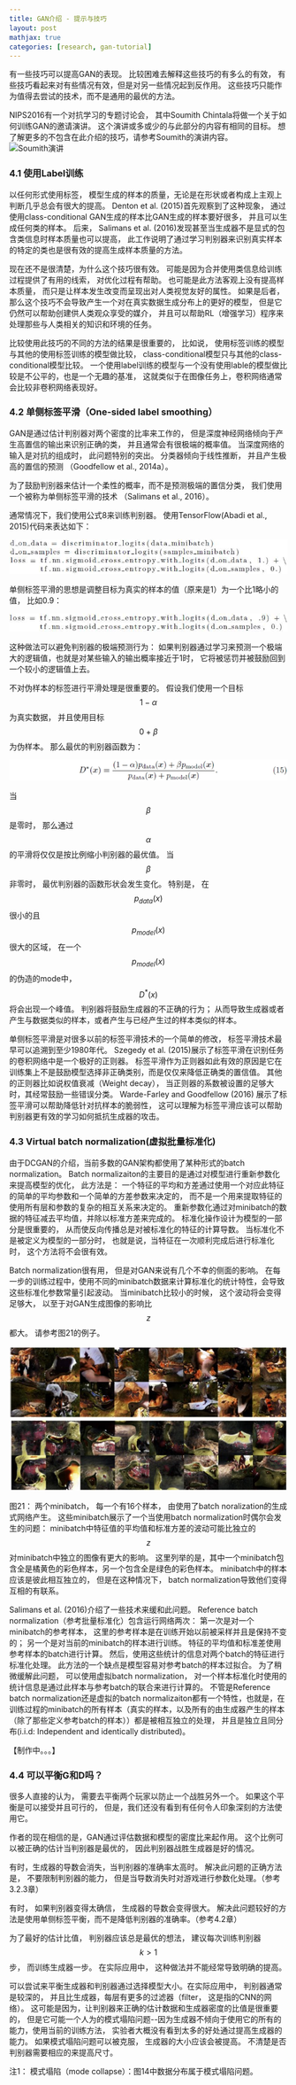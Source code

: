 ```yaml
---
title: GAN介绍 - 提示与技巧
layout: post
mathjax: true
categories: [research, gan-tutorial]
---
```


有一些技巧可以提高GAN的表现。 
比较困难去解释这些技巧的有多么的有效， 有些技巧看起来对有些情况有效，但是对另一些情况起到反作用。
这些技巧只能作为值得去尝试的技术，而不是通用的最优的方法。

NIPS2016有一个对抗学习的专题讨论会， 其中Soumith Chintala将做一个关于如何训练GAN的邀请演讲。 这个演讲或多或少的与此部分的内容有相同的目标。
想了解更多的不包含在此介绍的技巧，请参考Soumith的演讲内容。 
![Soumith演讲](https://github.com/soumith/ganhacks)

### 4.1 使用Label训练

以任何形式使用标签， 模型生成的样本的质量，无论是在形状或者构成上主观上判断几乎总会有很大的提高。
Denton et al. (2015)首先观察到了这种现象， 通过使用class-conditional GAN生成的样本比GAN生成的样本要好很多， 并且可以生成任何类的样本。
后来， Salimans et al. (2016)发现甚至当生成器不是显式的包含类信息时样本质量也可以提高， 此工作说明了通过学习判别器来识别真实样本的特定的类也是很有效的提高生成样本质量的方法。

现在还不是很清楚，为什么这个技巧很有效。 可能是因为合并使用类信息给训练过程提供了有用的线索， 对优化过程有帮助。 
也可能是此方法客观上没有提高样本质量， 而只是让样本发生改变而呈现出对人类视觉友好的属性。
如果是后者， 那么这个技巧不会导致产生一个对在真实数据生成分布上的更好的模型， 但是它仍然可以帮助创建供人类观众享受的媒介， 并且可以帮助RL（增强学习）程序来处理那些与人类相关的知识和环境的任务。

比较使用此技巧的不同的方法的结果是很重要的， 比如说， 使用标签训练的模型与其他的使用标签训练的模型做比较， class-conditional模型只与其他的class-conditional模型比较。 一个使用label训练的模型与一个没有使用lable的模型做比较是不公平的，也是一个无趣的基准， 这就类似于在图像任务上，卷积网络通常会比较非卷积网络表现好。


### 4.2 单侧标签平滑（One-sided label smoothing）

GAN是通过估计判别器对两个密度的比率来工作的，
但是深度神经网络倾向于产生高置信的输出来识别正确的类， 并且通常会有很极端的概率值。 
当深度网络的输入是对抗的组成时， 此问题特别的突出。
分类器倾向于线性推断， 并且产生极高的置信的预测 （Goodfellow et al., 2014a）。

为了鼓励判别器来估计一个柔性的概率，而不是预测极端的置信分类， 我们使用一个被称为单侧标签平滑的技术 （Salimans et al., 2016）。

通常情况下，我们使用公式8来训练判别器。 使用TensorFlow(Abadi et al., 2015)代码来表达如下：

![Equation8 with TensorFlow](/images/201705/10/fig01.jpg)

单侧标签平滑的思想是调整目标为真实的样本的值（原来是1）为一个比1略小的值， 比如0.9：

![Equation8 with TensorFlow， with one-sided smoothing](/images/201705/10/fig02.jpg)

这种做法可以避免判别器的极端预测行为： 如果判别器通过学习来预测一个极端大的逻辑值，也就是对某些输入的输出概率接近于1时， 它将被惩罚并被鼓励回到一个较小的逻辑值上去。

不对伪样本的标签进行平滑处理是很重要的。 假设我们使用一个目标$$1-\alpha$$为真实数据， 并且使用目标$$0+\beta$$为伪样本。 那么最优的判别器函数为：

![Equation 15](/images/201705/10/eq15.jpg)

当$$\beta$$是零时， 那么通过$$\alpha$$的平滑将仅仅是按比例缩小判别器的最优值。
当$$\beta$$非零时， 最优判别器的函数形状会发生变化。 特别是， 在$$p_{data}(x)$$很小的且$$p_{model}(x)$$很大的区域， 在一个$$p_{model}(x)$$的伪造的mode中，$$D^{*}(x)$$将会出现一个峰值。
判别器将鼓励生成器的不正确的行为； 从而导致生成器或者产生与数据类似的样本，或者产生与已经产生过的样本类似的样本。

单侧标签平滑是对很多以前的标签平滑技术的一个简单的修改， 标签平滑技术最早可以追溯到至少1980年代。 Szegedy et al. (2015)展示了标签平滑在识别任务的卷积网络中是一个极好的正则器。
标签平滑作为正则器如此有效的原因是它在训练集上不是鼓励模型选择非正确类别，而是仅仅来降低正确类的置信值。
其他的正则器比如说权值衰减（Weight decay）， 当正则器的系数被设置的足够大时，其经常鼓励一些错误分类。 
Warde-Farley and Goodfellow (2016) 展示了标签平滑可以帮助降低针对抗样本的脆弱性， 这可以理解为标签平滑应该可以帮助判别器更有效的学习如何抵抗生成器的攻击。

### 4.3 Virtual batch normalization(虚拟批量标准化)

由于DCGAN的介绍，当前多数的GAN架构都使用了某种形式的batch normalization。 
Batch normalizaiton的主要目的是通过对模型进行重新参数化来提高模型的优化， 此方法是： 一个特征的平均和方差通过使用一个对应此特征的简单的平均参数和一个简单的方差参数来决定的， 而不是一个用来提取特征的使用所有层和参数的复杂的相互关系来决定的。
重新参数化通过对minibatch的数据的特征减去平均值，并除以标准方差来完成的。 
标准化操作设计为模型的一部分是很重要的， 从而使反向传播总是对被标准化的特征的计算导数。 
当标准化不是被定义为模型的一部分时， 也就是说，当特征在一次顺利完成后进行标准化时， 这个方法将不会很有效。

Batch normalization很有用， 但是对GAN来说有几个不幸的侧面的影响。 
在每一步的训练过程中，使用不同的minibatch数据来计算标准化的统计特性，会导致这些标准化参数常量引起波动。
当minibatch比较小的时候， 这个波动将会变得足够大， 以至于对GAN生成图像的影响比$$z$$都大。 请参考图21的例子。

![Figure 21](/images/201705/10/fig21.jpg)

图21： 两个minibatch， 每一个有16个样本， 由使用了batch noralization的生成式网络产生。
这些minibatch展示了一个当使用batch normalization时偶尔会发生的问题： minibatch中特征值的平均值和标准方差的波动可能比独立的$$z$$对minibatch中独立的图像有更大的影响。 这里列举的是，其中一个minibatch包含全是橘黄色的彩色样本，另一个包含全是绿色的彩色样本。
minibatch中的样本应该是彼此相互独立的， 但是在这种情况下， batch normalization导致他们变得互相的有联系。

Salimans et al. (2016)介绍了一些技术来缓和此问题。 
Reference batch normalization（参考批量标准化）包含运行网络两次： 第一次是对一个minibatch的参考样本， 这里的参考样本是在训练开始以前被采样并且是保持不变的； 另一个是对当前的minibatch的样本进行训练。 
特征的平均值和标准差使用参考样本的batch进行计算。 然后，使用这些统计的信息对两个batch的特征进行标准化处理。 
此方法的一个缺点是模型容易对参考batch的样本过拟合。 
为了稍微缓解此问题， 可以使用虚拟batch normalization， 对一个样本标准化时使用的统计信息是通过此样本与参考batch的联合来进行计算的。
不管是Reference batch normalization还是虚拟的batch normalizaiton都有一个特性，也就是，在训练过程的minibatch的所有样本（真实的样本，以及所有的由生成器产生的样本（除了那些定义参考batch的样本））都是被相互独立的处理， 并且是独立且同分布(i.i.d: Independent and identically distributed)。

【制作中。。。】

### 4.4 可以平衡G和D吗？

很多人直接的认为， 需要去平衡两个玩家以防止一个战胜另外一个。 如果这个平衡是可以接受并且可行的， 但是，我们还没有看到有任何令人印象深刻的方法使用它。

作者的现在相信的是，GAN通过评估数据和模型的密度比来起作用。
这个比例可以被正确的估计当判别器是最优的， 因此判别器战胜生成器是好的情况。

有时，生成器的导数会消失，当判别器的准确率太高时。 解决此问题的正确方法是， 不要限制判别器的能力， 但是当导数消失时对游戏进行参数化处理。（参考3.2.3章）

有时， 如果判别器变得太确信， 生成器的导数会变得很大。 解决此问题较好的方法是使用单侧标签平衡，而不是降低判别器的准确率。（参考4.2章）

为了最好的估计比值， 判别器应该总是最优的想法， 建议每次训练判别器$$k>1$$步， 而训练生成器一步。 在实际应用中， 这种做法并不能经常导致明确的提高。

可以尝试来平衡生成器和判别器通过选择模型大小。在实际应用中， 判别器通常是较深的， 并且比生成器，每层有更多的过滤器（filter， 这是指的CNN的网络）。
这可能是因为，让判别器来正确的估计数据和生成器密度的比值是很重要的， 但是它可能一个人为的模式塌陷问题--因为生成器不倾向于使用它的所有的能力，使用当前的训练方法， 实验者大概没有看到太多的好处通过提高生成器的能力。 如果模式塌陷问题可以被克服， 生成器的大小应该会被提高。 不清楚是否判别器需要相应的来提高尺寸。

注1：
模式塌陷（mode collapse）：图14中数据分布属于模式塌陷问题。


